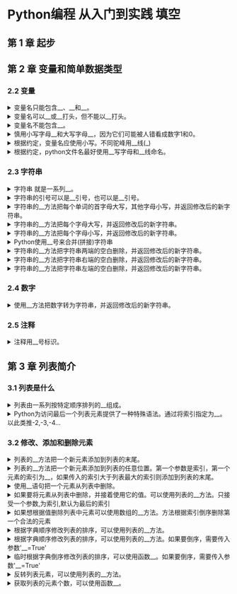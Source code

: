 <!-- markdownlint-disable MD033 -->
# Python编程 从入门到实践 填空

## 第 1 章 起步

## 第 2 章 变量和简单数据类型

### 2.2 变量

<details>
  <summary>变量名只能包含__、__和__。</summary>
  <div>字母</div>
  <div>数字</div>
  <div>下划线</div>
</details>

<details>
  <summary>变量名可以__或__打头，但不能以__打头。</summary>
  <div>字母</div>
  <div>下划线</div>
  <div>数字</div>
</details>

<details>
  <summary>变量名不能包含__。</summary>
  <div>空格</div>
</details>

<details>
  <summary>慎用小写字母__和大写字母__，因为它们可能被人错看成数字1和0。</summary>
  <div>l</div>
  <div>O</div>
</details>

<details>
  <summary>根据约定，变量名应使用小写。不同驼峰用__线(_)</summary>
  <div>下划</div>
</details>

<details>
  <summary>根据约定，python文件名最好使用__写字母和__线命名。</summary>
  <div>小</div>
  <div>下划</div>
</details>

### 2.3 字符串

<details>
  <summary>字符串 就是一系列__。</summary>
  <div>字符</div>
</details>

<details>
  <summary>字符串的引号可以是__引号，也可以是__引号。</summary>
  <div>单</div>
  <div>双</div>
</details>

<details>
  <summary>字符串的__方法把每个单词的首字母大写，其他字母小写，并返回修改后的新字符串。</summary>
  <div>title</div>
</details>

<details>
  <summary>字符串的__方法把每个字母大写，并返回修改后的新字符串。</summary>
  <div>upper</div>
</details>

<details>
  <summary>字符串的__方法把每个字母小写，并返回修改后的新字符串。</summary>
  <div>lower</div>
</details>

<details>
  <summary>Python使用__号来合并(拼接)字符串</summary>
  <div>加</div>
</details>

<details>
  <summary>字符串的__方法把字符串两端的空白删除，并返回修改后的新字符串。</summary>
  <div>strip</div>
</details>

<details>
  <summary>字符串的__方法把字符串右端的空白删除，并返回修改后的新字符串。</summary>
  <div>rstrip</div>
</details>

<details>
  <summary>字符串的__方法把字符串左端的空白删除，并返回修改后的新字符串。</summary>
  <div>lstrip</div>
</details>

### 2.4 数字

<details>
  <summary>使用__方法把数字转为字符串，并返回修改后的新字符串。</summary>
  <div>str</div>
</details>

### 2.5 注释

<details>
  <summary>注释用__号标识。</summary>
  <div>井(#)</div>
</details>

## 第 3 章 列表简介

### 3.1 列表是什么

<details>
  <summary>列表由一系列按特定顺序排列的__组成。</summary>
  <div>元素</div>
</details>

<details>
  <summary>Python为访问最后一个列表元素提供了一种特殊语法。通过将索引指定为__。以此类推-2,-3,-4...</summary>
  <div>-1</div>
</details>

### 3.2 修改、添加和删除元素

<details>
  <summary>列表的__方法把一个新元素添加到列表的末尾。</summary>
  <div>append</div>
</details>

<details>
  <summary>列表的__方法把一个新元素添加到列表的任意位置。第一个参数是索引，第一个元素的索引为__，如果传入的索引大于列表最大的索引则添加到列表的末尾。</summary>
  <div>insert</div>
  <div>0</div>
</details>

<details>
  <summary>使用__语句把一个元素从列表中删除。</summary>
  <div>del</div>
</details>

<details>
  <summary>如果要将元素从列表中删除，并接着使用它的值。可以使用列表的__方法。只接受一个参数,为索引,默认为最后的索引</summary>
  <div>pop</div>
</details>

<details>
  <summary>如果想根据值删除列表中元素可以使用数组的__方法。方法根据索引倒序删除第一个合法的元素</summary>
  <div>remove</div>
</details>

<details>
  <summary>根据字典顺序修改列表的排序，可以使用列表的__方法。</summary>
  <div>sort</div>
</details>

<details>
  <summary>根据字典顺序修改列表的排序，可以使用列表的__方法。如果要倒序，需要传入参数'__=True'</summary>
  <div>sort</div>
  <div>reverse</div>
</details>

<details>
  <summary>临时根据字典倒序修改列表的排序，可以使用函数__。如果要倒序，需要传入参数'__=True'</summary>
  <div>sorted</div>
  <div>reverse</div>
</details>

<details>
  <summary>反转列表元素，可以使用列表的__方法。</summary>
  <div>reverse</div>
</details>

<details>
  <summary>获取列表的元素个数，可以使用函数__。</summary>
  <div>len</div>
</details>
